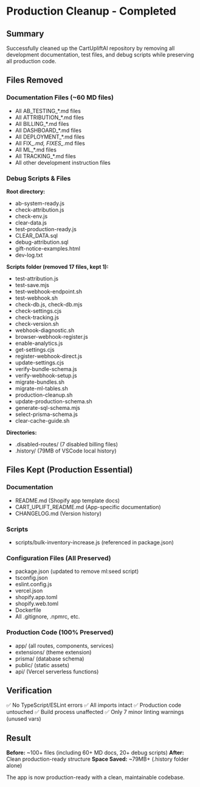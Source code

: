 # Production Cleanup - Completed

## Summary
Successfully cleaned up the CartUpliftAI repository by removing all development documentation, test files, and debug scripts while preserving all production code.

## Files Removed

### Documentation Files (~60 MD files)
- All AB_TESTING_*.md files
- All ATTRIBUTION_*.md files  
- All BILLING_*.md files
- All DASHBOARD_*.md files
- All DEPLOYMENT_*.md files
- All FIX_*.md, FIXES_*.md files
- All ML_*.md files
- All TRACKING_*.md files
- All other development instruction files

### Debug Scripts & Files
**Root directory:**
- ab-system-ready.js
- check-attribution.js
- check-env.js
- clear-data.js
- test-production-ready.js
- CLEAR_DATA.sql
- debug-attribution.sql
- gift-notice-examples.html
- dev-log.txt

**Scripts folder (removed 17 files, kept 1):**
- test-attribution.js
- test-save.mjs
- test-webhook-endpoint.sh
- test-webhook.sh
- check-db.js, check-db.mjs
- check-settings.cjs
- check-tracking.js
- check-version.sh
- webhook-diagnostic.sh
- browser-webhook-register.js
- enable-analytics.js
- get-settings.cjs
- register-webhook-direct.js
- update-settings.cjs
- verify-bundle-schema.js
- verify-webhook-setup.js
- migrate-bundles.sh
- migrate-ml-tables.sh
- production-cleanup.sh
- update-production-schema.sh
- generate-sql-schema.mjs
- select-prisma-schema.js
- clear-cache-guide.sh

**Directories:**
- .disabled-routes/ (7 disabled billing files)
- .history/ (79MB of VSCode local history)

## Files Kept (Production Essential)

### Documentation
- README.md (Shopify app template docs)
- CART_UPLIFT_README.md (App-specific documentation)
- CHANGELOG.md (Version history)

### Scripts
- scripts/bulk-inventory-increase.js (referenced in package.json)

### Configuration Files (All Preserved)
- package.json (updated to remove ml:seed script)
- tsconfig.json
- eslint.config.js
- vercel.json
- shopify.app.toml
- shopify.web.toml
- Dockerfile
- All .gitignore, .npmrc, etc.

### Production Code (100% Preserved)
- app/ (all routes, components, services)
- extensions/ (theme extension)
- prisma/ (database schema)
- public/ (static assets)
- api/ (Vercel serverless functions)

## Verification

✅ No TypeScript/ESLint errors
✅ All imports intact
✅ Production code untouched
✅ Build process unaffected
✅ Only 7 minor linting warnings (unused vars)

## Result

**Before:** ~100+ files (including 60+ MD docs, 20+ debug scripts)
**After:** Clean production-ready structure
**Space Saved:** ~79MB+ (.history folder alone)

The app is now production-ready with a clean, maintainable codebase.

